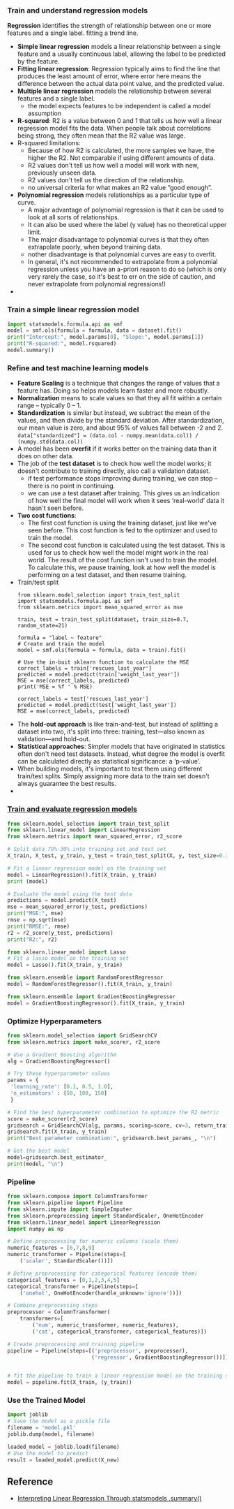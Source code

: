 
### Train and understand regression models
**Regression** identifies the strength of relationship between one or more features and a single label. fitting a trend line.
* **Simple linear regression** models a linear relationship between a single feature and a usually continuous label, allowing the label to be predicted by the feature. 
* **Fitting linear regression**: Regression typically aims to find the line that produces the least amount of error, where error here means the difference between the actual data point value, and the predicted value.
* **Multiple linear regression** models the relationship between several features and a single label.
  *  the model expects features to be independent is called a model assumption
* **R-squared**: R2 is a value between 0 and 1 that tells us how well a linear regression model fits the data. When people talk about correlations being strong, they often mean that the R2 value was large.
* R-squared limitations:
  * Because of how R2 is calculated, the more samples we have, the higher the R2. Not comparable if using different amounts of data.
  * R2 values don't tell us how well a model will work with new, previously unseen data.
  * R2 values don't tell us the direction of the relationship.
  * no universal criteria for what makes an R2 value “good enough”.
* **Polynomial regression** models relationships as a particular type of curve. 
  * A major advantage of polynomial regression is that it can be used to look at all sorts of relationships.
  * It can also be used where the label (y value) has no theoretical upper limit.
  * The major disadvantage to polynomial curves is that they often extrapolate poorly, when beyond training data.
  * nother disadvantage is that polynomial curves are easy to overfit.
  * In general, it's not recommended to extrapolate from a polynomial regression unless you have an a-priori reason to do so (which is only very rarely the case, so it's best to err on the side of caution, and never extrapolate from polynomial regressions!)
* 

### Train a simple linear regression model
```Python
import statsmodels.formula.api as smf
model = smf.ols(formula = formula, data = dataset).fit()
print("Intercept:", model.params[0], "Slope:", model.params[1])
print("R-squared:", model.rsquared)
model.summary()

```

### Refine and test machine learning models
* **Feature Scaling** is a technique that changes the range of values that a feature has. Doing so helps models learn faster and more robustly.
* **Normalization** means to scale values so that they all fit within a certain range – typically 0 – 1.
* **Standardization** is similar but instead, we subtract the mean of the values, and then divide by the standard deviation. After standardization, our mean value is zero, and about 95% of values fall between -2 and 2.  
  `data["standardized"] = (data.col - numpy.mean(data.col)) / (numpy.std(data.col))`
* A model has been **overfit** if it works better on the training data than it does on other data.
* The job of the **test dataset** is to check how well the model works; it doesn't contribute to training directly, also call a validation dataset.
  * if test performance stops improving during training, we can stop – there is no point in continuing.
  * we can use a test dataset after training. This gives us an indication of how well the final model will work when it sees ‘real-world’ data it hasn't seen before.
* **Two cost functions**: 
  * The first cost function is using the training dataset, just like we've seen before. This cost function is fed to the optimizer and used to train the model. 
  * The second cost function is calculated using the test dataset. This is used for us to check how well the model might work in the real world. The result of the cost function isn't used to train the model. To calculate this, we pause training, look at how well the model is performing on a test dataset, and then resume training.
* Train/test split
  ```
  from sklearn.model_selection import train_test_split
  import statsmodels.formula.api as smf
  from sklearn.metrics import mean_squared_error as mse
  
  train, test = train_test_split(dataset, train_size=0.7, random_state=21)
  
  formula = "label ~ feature"
  # Create and train the model
  model = smf.ols(formula = formula, data = train).fit()
  
  # Use the in-buit sklearn function to calculate the MSE
  correct_labels = train['rescues_last_year']
  predicted = model.predict(train['weight_last_year'])
  MSE = mse(correct_labels, predicted)
  print('MSE = %f ' % MSE)
  
  correct_labels = test['rescues_last_year']
  predicted = model.predict(test['weight_last_year'])
  MSE = mse(correct_labels, predicted)
  ```
* The **hold-out approach** is like train-and-test, but instead of splitting a dataset into two, it's split into three: training, test—also known as validation—and hold-out.
* **Statistical approaches**: Simpler models that have originated in statistics often don't need test datasets. Instead, what degree the model is overfit can be calculated directly as statistical significance: a ‘p-value’.
* When building models, it's important to test them using different train/test splits. Simply assigning more data to the train set doesn't always guarantee the best results.
* 

### [Train and evaluate regression models](https://learn.microsoft.com/en-us/training/modules/train-evaluate-regression-models/3-exercise-model)
```Python
from sklearn.model_selection import train_test_split
from sklearn.linear_model import LinearRegression
from sklearn.metrics import mean_squared_error, r2_score

# Split data 70%-30% into training set and test set
X_train, X_test, y_train, y_test = train_test_split(X, y, test_size=0.30, random_state=0)

# Fit a linear regression model on the training set
model = LinearRegression().fit(X_train, y_train)
print (model)

# Evaluate the model using the test data
predictions = model.predict(X_test)
mse = mean_squared_error(y_test, predictions)
print("MSE:", mse)
rmse = np.sqrt(mse)
print("RMSE:", rmse)
r2 = r2_score(y_test, predictions)
print("R2:", r2)

from sklearn.linear_model import Lasso
# Fit a lasso model on the training set
model = Lasso().fit(X_train, y_train)

from sklearn.ensemble import RandomForestRegressor
model = RandomForestRegressor().fit(X_train, y_train)

from sklearn.ensemble import GradientBoostingRegressor
model = GradientBoostingRegressor().fit(X_train, y_train)
```

### Optimize Hyperparameters
```Python
from sklearn.model_selection import GridSearchCV
from sklearn.metrics import make_scorer, r2_score

# Use a Gradient Boosting algorithm
alg = GradientBoostingRegressor()

# Try these hyperparameter values
params = {
 'learning_rate': [0.1, 0.5, 1.0],
 'n_estimators' : [50, 100, 150]
 }

# Find the best hyperparameter combination to optimize the R2 metric
score = make_scorer(r2_score)
gridsearch = GridSearchCV(alg, params, scoring=score, cv=3, return_train_score=True)
gridsearch.fit(X_train, y_train)
print("Best parameter combination:", gridsearch.best_params_, "\n")

# Get the best model
model=gridsearch.best_estimator_
print(model, "\n")
```

### Pipeline
```Python
from sklearn.compose import ColumnTransformer
from sklearn.pipeline import Pipeline
from sklearn.impute import SimpleImputer
from sklearn.preprocessing import StandardScaler, OneHotEncoder
from sklearn.linear_model import LinearRegression
import numpy as np

# Define preprocessing for numeric columns (scale them)
numeric_features = [6,7,8,9]
numeric_transformer = Pipeline(steps=[
    ('scaler', StandardScaler())])

# Define preprocessing for categorical features (encode them)
categorical_features = [0,1,2,3,4,5]
categorical_transformer = Pipeline(steps=[
    ('onehot', OneHotEncoder(handle_unknown='ignore'))])

# Combine preprocessing steps
preprocessor = ColumnTransformer(
    transformers=[
        ('num', numeric_transformer, numeric_features),
        ('cat', categorical_transformer, categorical_features)])

# Create preprocessing and training pipeline
pipeline = Pipeline(steps=[('preprocessor', preprocessor),
                           ('regressor', GradientBoostingRegressor())])


# fit the pipeline to train a linear regression model on the training set
model = pipeline.fit(X_train, (y_train))
```

### Use the Trained Model
```Python
import joblib
# Save the model as a pickle file
filename = 'model.pkl'
joblib.dump(model, filename)

loaded_model = joblib.load(filename)
# Use the model to predict
result = loaded_model.predict(X_new)
```

## Reference
* [Interpreting Linear Regression Through statsmodels .summary()](https://medium.com/swlh/interpreting-linear-regression-through-statsmodels-summary-4796d359035a)
